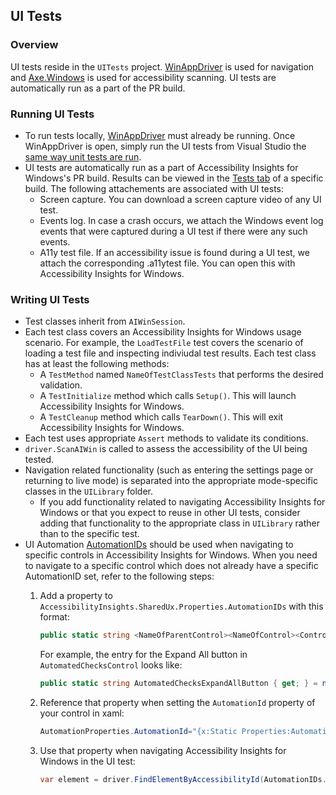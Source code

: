 ## UI Tests
### Overview
UI tests reside in the `UITests` project. [WinAppDriver](https://github.com/Microsoft/WinAppDriver) is used for navigation and [Axe.Windows](https://github.com/microsoft/axe-windows) is used for accessibility scanning. UI tests are automatically run as a part of the PR build.

### Running UI Tests
* To run tests locally, [WinAppDriver](https://github.com/Microsoft/WinAppDriver) must already be running. Once WinAppDriver is open, simply run the UI tests from Visual Studio the [same way unit tests are run](https://docs.microsoft.com/en-us/previous-versions/ms182470(v=vs.140)). 
* UI tests are automatically run as a part of Accessibility Insights for Windows's PR build. Results can be viewed in the [Tests tab](https://docs.microsoft.com/en-us/azure/devops/pipelines/test/review-continuous-test-results-after-build?view=azure-devops#tests-tab) of a specific build. The following attachements are associated with UI tests:
  * Screen capture. You can download a screen capture video of any UI test.
  * Events log. In case a crash occurs, we attach the Windows event log events that were captured during a UI test if there were any such events.
  * A11y test file. If an accessibility issue is found during a UI test, we attach the corresponding .a11ytest file. You can open this with Accessibility Insights for Windows.

### Writing UI Tests
* Test classes inherit from `AIWinSession`.
* Each test class covers an Accessibility Insights for Windows usage scenario. For example, the `LoadTestFile` test covers the scenario of loading a test file and inspecting indiviudal test results. Each test class has at least the following methods:
  * A `TestMethod` named `NameOfTestClassTests` that performs the desired validation.
  * A `TestInitialize` method which calls `Setup()`. This will launch Accessibility Insights for Windows.
  * A `TestCleanup` method which calls `TearDown()`. This will exit Accessibility Insights for Windows.
* Each test uses appropriate `Assert` methods to validate its conditions.
* `driver.ScanAIWin` is called to assess the accessibility of the UI being tested.
* Navigation related functionality (such as entering the settings page or returning to live mode) is separated into the appropriate mode-specific classes in the `UILibrary` folder.
  * If you add functionality related to navigating Accessibility Insights for Windows or that you expect to reuse in other UI tests, consider adding that functionality to the appropriate class in `UILibrary` rather than to the specific test.
* UI Automation [AutomationIDs](https://docs.microsoft.com/en-us/dotnet/framework/ui-automation/use-the-automationid-property) should be used when navigating to specific controls in Accessibility Insights for Windows. When you need to navigate to a specific control which does not already have a specific AutomationID set, refer to the following steps:
  1. Add a property to `AccessibilityInsights.SharedUx.Properties.AutomationIDs` with this format:
        ```cs
        public static string <NameOfParentControl><NameOfControl><ControlType>){ get; } = nameof (<NameOfParentControl><NameOfControl><ControlType>);
        ```

        For example, the entry for the Expand All button in  `AutomatedChecksControl` looks like:
        ```cs
        public static string AutomatedChecksExpandAllButton { get; } = nameof(AutomatedChecksExpandAllButton);
        ```
    2. Reference that property when setting the `AutomationId` property of your control in xaml:
        ```cs
        AutomationProperties.AutomationId="{x:Static Properties:AutomationIDs.AutomatedChecksExpandAllButton}"
        ```
    3. Use that property when navigating Accessibility Insights for Windows in the UI test:
        ```cs
        var element = driver.FindElementByAccessibilityId(AutomationIDs.AutomatedChecksExpandAllButton)
        ```